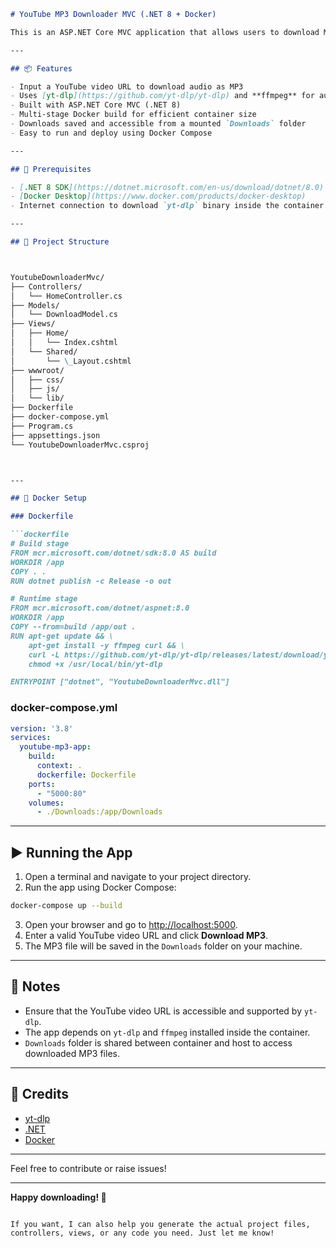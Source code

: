 

```markdown
# YouTube MP3 Downloader MVC (.NET 8 + Docker)

This is an ASP.NET Core MVC application that allows users to download MP3 audio from YouTube videos using **yt-dlp**. The app is fully containerized using Docker and can be easily run with Docker Compose.

---

## 📦 Features

- Input a YouTube video URL to download audio as MP3
- Uses [yt-dlp](https://github.com/yt-dlp/yt-dlp) and **ffmpeg** for audio extraction
- Built with ASP.NET Core MVC (.NET 8)
- Multi-stage Docker build for efficient container size
- Downloads saved and accessible from a mounted `Downloads` folder
- Easy to run and deploy using Docker Compose

---

## 🚀 Prerequisites

- [.NET 8 SDK](https://dotnet.microsoft.com/en-us/download/dotnet/8.0)
- [Docker Desktop](https://www.docker.com/products/docker-desktop)
- Internet connection to download `yt-dlp` binary inside the container

---

## 🔧 Project Structure



YoutubeDownloaderMvc/
├── Controllers/
│   └── HomeController.cs
├── Models/
│   └── DownloadModel.cs
├── Views/
│   ├── Home/
│   │   └── Index.cshtml
│   └── Shared/
│       └── \_Layout.cshtml
├── wwwroot/
│   ├── css/
│   ├── js/
│   └── lib/
├── Dockerfile
├── docker-compose.yml
├── Program.cs
├── appsettings.json
└── YoutubeDownloaderMvc.csproj



---

## 🐳 Docker Setup

### Dockerfile

```dockerfile
# Build stage
FROM mcr.microsoft.com/dotnet/sdk:8.0 AS build
WORKDIR /app
COPY . .
RUN dotnet publish -c Release -o out

# Runtime stage
FROM mcr.microsoft.com/dotnet/aspnet:8.0
WORKDIR /app
COPY --from=build /app/out .
RUN apt-get update && \
    apt-get install -y ffmpeg curl && \
    curl -L https://github.com/yt-dlp/yt-dlp/releases/latest/download/yt-dlp -o /usr/local/bin/yt-dlp && \
    chmod +x /usr/local/bin/yt-dlp

ENTRYPOINT ["dotnet", "YoutubeDownloaderMvc.dll"]
````

### docker-compose.yml

```yaml
version: '3.8'
services:
  youtube-mp3-app:
    build:
      context: .
      dockerfile: Dockerfile
    ports:
      - "5000:80"
    volumes:
      - ./Downloads:/app/Downloads
```

---

## ▶️ Running the App

1. Open a terminal and navigate to your project directory.
2. Run the app using Docker Compose:

```bash
docker-compose up --build
```

3. Open your browser and go to [http://localhost:5000](http://localhost:5000).
4. Enter a valid YouTube video URL and click **Download MP3**.
5. The MP3 file will be saved in the `Downloads` folder on your machine.

---

## 📅 Notes

* Ensure that the YouTube video URL is accessible and supported by `yt-dlp`.
* The app depends on `yt-dlp` and `ffmpeg` installed inside the container.
* `Downloads` folder is shared between container and host to access downloaded MP3 files.

---

## 🚀 Credits

* [yt-dlp](https://github.com/yt-dlp/yt-dlp)
* [.NET](https://dotnet.microsoft.com/)
* [Docker](https://www.docker.com/)

---

Feel free to contribute or raise issues!

---

**Happy downloading! 🎵**

```

If you want, I can also help you generate the actual project files, controllers, views, or any code you need. Just let me know!
```
